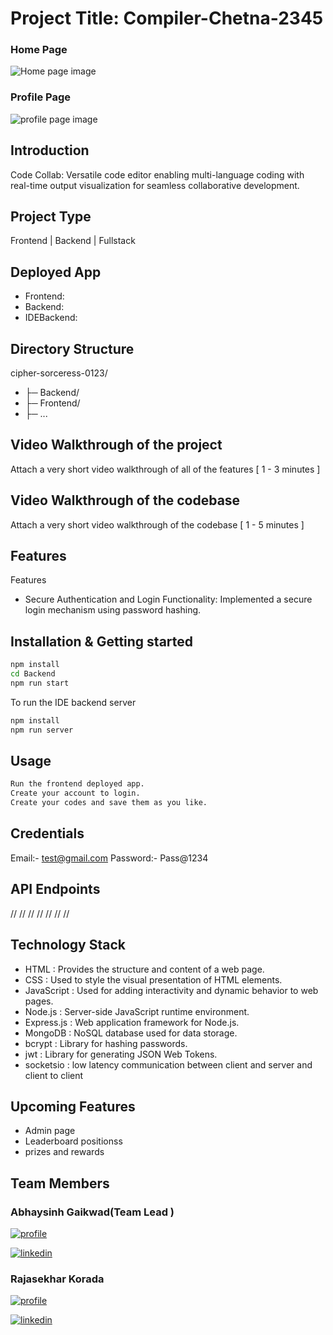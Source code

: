 # Project Title: Compiler-Chetna-2345

### Home Page
<img src="https://github.com/abhaysinh-gaikwad/cipher-sorceress-0123/blob/main/Frontend/assets/homepage.png" alt="Home page image"></img>
### Profile Page
<img src="https://github.com/abhaysinh-gaikwad/cipher-sorceress-0123/blob/main/Frontend/assets/profilepage.png" alt="profile page image"></img>

## Introduction
Code Collab: Versatile code editor enabling multi-language coding with real-time output visualization for seamless collaborative development.

## Project Type
Frontend | Backend | Fullstack

## Deployed App
- Frontend: 
- Backend: 
- IDEBackend: 

## Directory Structure
cipher-sorceress-0123/
 - ├─ Backend/
 - ├─ Frontend/
 - ├─ ...

## Video Walkthrough of the project
Attach a very short video walkthrough of all of the features [ 1 - 3 minutes ]

## Video Walkthrough of the codebase
Attach a very short video walkthrough of the codebase [ 1 - 5 minutes ]

## Features
Features
-  Secure Authentication and Login Functionality: Implemented a secure login mechanism using password hashing.


## Installation & Getting started


```bash
npm install 
cd Backend
npm run start
```
To run the IDE backend server 

```bash
npm install 
npm run server
```


## Usage

```bash
Run the frontend deployed app.
Create your account to login.
Create your codes and save them as you like.
```


## Credentials

Email:- test@gmail.com
Password:- Pass@1234

## API Endpoints

//
//
//
//
//
//
//



## Technology Stack
- HTML       : Provides the structure and content of a web page.
- CSS        : Used to style the visual presentation of HTML elements.
- JavaScript : Used for adding interactivity and dynamic behavior to web pages.
- Node.js    : Server-side JavaScript runtime environment.
- Express.js : Web application framework for Node.js.
- MongoDB    : NoSQL database used for data storage.
- bcrypt     : Library for hashing passwords.
- jwt        : Library for generating JSON Web Tokens.
- socketsio  : low latency communication between client and server and client to client
## Upcoming Features 
- Admin page
- Leaderboard positionss
- prizes and rewards

## Team Members 
### Abhaysinh Gaikwad(Team Lead )
[![profile](https://img.shields.io/badge/Github-000?style=for-the-badge&logo=ko-fi&logoColor=white)](https://github.com/abhaysinh-gaikwad)

[![linkedin](https://img.shields.io/badge/Linkedin-0A66C2?style=for-the-badge&logo=linkedin&logoColor=white)](https://www.linkedin.com/in/abhaysinh-anil-gaikwad/)


### Rajasekhar Korada 
[![profile](https://img.shields.io/badge/Github-000?style=for-the-badge&logo=ko-fi&logoColor=white)](https://github.com/RScodes1)

[![linkedin](https://img.shields.io/badge/Linkedin-0A66C2?style=for-the-badge&logo=linkedin&logoColor=white)](https://www.linkedin.com/in/rajasekhar-korada-14b417177/)


